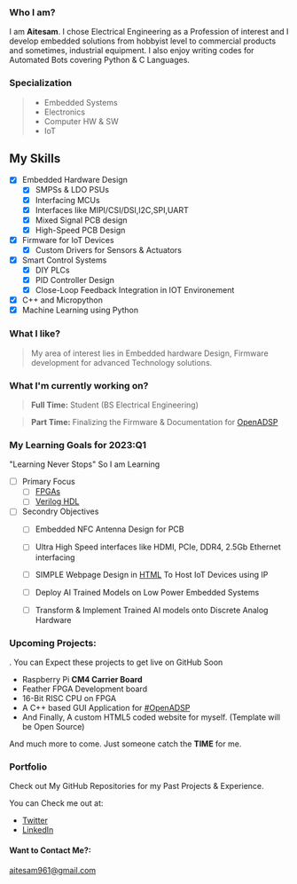 
### Who I am?
I am **Aitesam**. I chose Electrical Engineering as a  Profession of interest and I develop embedded solutions from hobbyist level to commercial products and sometimes, industrial equipment.
I also enjoy writing codes for Automated Bots covering Python & C Languages.


### Specialization
> - Embedded Systems
> - Electronics
> - Computer HW & SW
> - IoT



## My Skills
* [x] Embedded Hardware Design
    * [x] SMPSs & LDO PSUs
    * [x] Interfacing MCUs
    * [x] Interfaces like MIPI/CSI/DSI,I2C,SPI,UART
    * [x] Mixed Signal PCB design
    * [x] High-Speed PCB Design
* [x] Firmware for IoT Devices
    * [x] Custom Drivers for Sensors & Actuators
* [x] Smart Control Systems
    * [x] DIY PLCs 
    * [x] PID Controller Design
    * [x] Close-Loop Feedback Integration in IOT Environement  
* [x] C++ and Micropython
* [x] Machine Learning using Python

### What I like?

> My area of interest lies in Embedded hardware Design, Firmware development for advanced Technology solutions.

### What I'm currently working on?
> **Full Time:** Student (BS Electrical Engineering)

> **Part Time:** Finalizing the Firmware & Documentation for [OpenADSP](https://github.com/maitesam/OpenADSP)

### My Learning Goals for 2023:Q1
"Learning Never Stops" 
So I am Learning 
* [ ] Primary Focus
     * [ ] [FPGAs](https://en.wikipedia.org/wiki/Field-programmable_gate_array)
     * [ ] [Verilog HDL](https://en.wikipedia.org/wiki/Verilog)
* [ ]  Secondry Objectives
     * [ ] Embedded NFC Antenna Design for PCB
     * [ ]  Ultra High Speed interfaces like HDMI, PCIe, DDR4, 2.5Gb Ethernet interfacing
     * [ ]  SIMPLE Webpage Design in [HTML](https://en.wikipedia.org/wiki/HTML) To Host IoT Devices using IP
     * [ ]  Deploy AI Trained Models on Low Power Embedded Systems
     * [ ]  Transform & Implement Trained AI models onto Discrete Analog Hardware



### Upcoming Projects:
. You can Expect these projects to get live on GitHub Soon
- Raspberry Pi **CM4 Carrier Board**
- Feather FPGA Development board
- 16-Bit RISC CPU on FPGA
- A C++ based GUI Application for [#OpenADSP](https://github.com/maitesam/OpenADSP)
- And Finally, A custom HTML5 coded website for myself. 
  (Template will be Open Source)


And much more to come. Just someone catch the **TIME** for me.


### Portfolio

Check out My GitHub Repositories for my Past Projects & Experience.

You can Check me out at:
* [Twitter](https://twitter.com/TheCactus961)
* [LinkedIn](https://www.linkedin.com/in/muhammad-aitesam/)

#### Want to Contact Me?:
aitesam961@gmail.com




